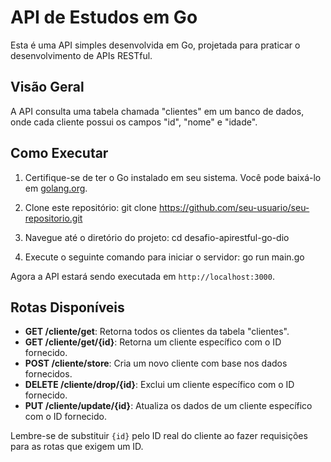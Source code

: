 # API de Estudos em Go

Esta é uma API simples desenvolvida em Go, projetada para praticar o desenvolvimento de APIs RESTful.

## Visão Geral

A API consulta uma tabela chamada "clientes" em um banco de dados, onde cada cliente possui os campos "id", "nome" e "idade".

## Como Executar

1. Certifique-se de ter o Go instalado em seu sistema. Você pode baixá-lo em [golang.org](https://golang.org/).

2. Clone este repositório: git clone https://github.com/seu-usuario/seu-repositorio.git

3. Navegue até o diretório do projeto: cd desafio-apirestful-go-dio

4. Execute o seguinte comando para iniciar o servidor: go run main.go


Agora a API estará sendo executada em `http://localhost:3000`.

## Rotas Disponíveis

- **GET /cliente/get**: Retorna todos os clientes da tabela "clientes".
- **GET /cliente/get/{id}**: Retorna um cliente específico com o ID fornecido.
- **POST /cliente/store**: Cria um novo cliente com base nos dados fornecidos.
- **DELETE /cliente/drop/{id}**: Exclui um cliente específico com o ID fornecido.
- **PUT /cliente/update/{id}**: Atualiza os dados de um cliente específico com o ID fornecido.

Lembre-se de substituir `{id}` pelo ID real do cliente ao fazer requisições para as rotas que exigem um ID.
